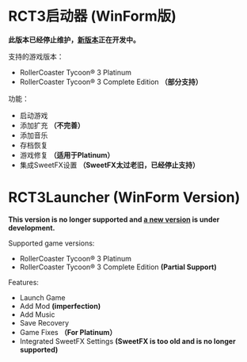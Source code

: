 # RCT3启动器 (WinForm版)

**此版本已经停止维护，[新版本](https://github.com/RF103T/RCT3LauncherV2)正在开发中。**

支持的游戏版本：
+ RollerCoaster Tycoon® 3 Platinum
+ RollerCoaster Tycoon® 3 Complete Edition **（部分支持）**

功能：
+ 启动游戏
+ 添加扩充 **（不完善）**
+ 添加音乐
+ 存档恢复
+ 游戏修复 **（适用于Platinum）**
+ 集成SweetFX设置 **（SweetFX太过老旧，已经停止支持）**

# RCT3Launcher (WinForm Version)

**This version is no longer supported and [a new version](https://github.com/RF103T/RCT3LauncherV2) is under development.**

Supported game versions:
+ RollerCoaster Tycoon® 3 Platinum
+ RollerCoaster Tycoon® 3 Complete Edition **(Partial Support)**

Features:
+ Launch Game
+ Add Mod **(imperfection)**
+ Add Music
+ Save Recovery
+ Game Fixes **（For Platinum）**
+ Integrated SweetFX Settings **(SweetFX is too old and is no longer supported)**
